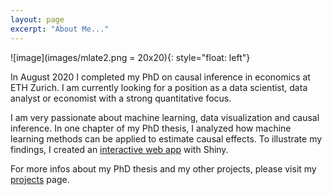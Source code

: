 ```yaml
---
layout: page
excerpt: "About Me..."
---
```


![image](images/mlate2.png = 20x20){: style="float: left"}

In August 2020 I completed my PhD on causal inference in economics at ETH Zurich. I am currently looking for a position as a data scientist, data analyst or economist with a strong quantitative focus.

I am very passionate about machine learning, data visualization and causal inference. In one chapter of my PhD thesis, I analyzed how machine learning methods can be applied to estimate causal effects. To illustrate my findings, I created an [interactive web app](https://eliasmoor.shinyapps.io/mlevaluation/) with Shiny. 

For more infos about my PhD thesis and my other projects, please visit my [projects](/projects/) page.



